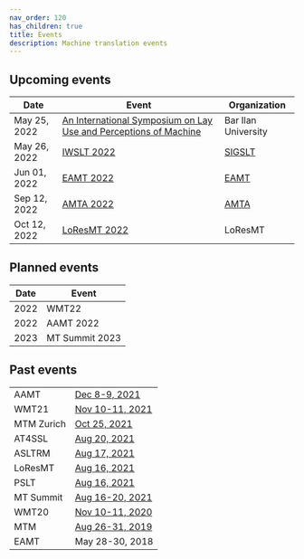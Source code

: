 ```yaml
---
nav_order: 120
has_children: true
title: Events
description: Machine translation events
---
```


## Upcoming events

| Date | Event | Organization |
| ---- | ---- | ---- |
| May 25, 2022 | [An International Symposium on Lay Use and Perceptions of Machine](https://www.linkedin.com/dms/C4D06AQHt8KKvlxswhA/messaging-attachmentFile/0/1641848178898?m=AQL-3zWbIFlXwwAAAX5PO1tKZwCeYS5-DhEemNEl4ymIVAYZ9Rf6vrRzCw&ne=1&v=beta&t=HUcW-WEa5xHt0r4avXuyJ0Yk8n-Apt6EKYvfbRSHdpQ) |  Bar Ilan University  |
| May 26, 2022 | [IWSLT 2022](iwslt2022.md) | [SIGSLT](/associations/SIGSLT.md) |
| Jun 01, 2022 | [EAMT 2022](eamt2022.md) |  [EAMT](/associations/eamt.md)  |
| Sep 12, 2022 | [AMTA 2022](amta2022.md) | [AMTA](/associations/amta.md) |
| Oct 12, 2022 | [LoResMT 2022](loresmt2022.md) | LoResMT |


## Planned events

| Date | Event |
| ---- | ---- |
| 2022 | WMT22 |
| 2022 | AAMT 2022 |
| 2023 | MT Summit 2023 |


## Past events

|     |     |
| --- | --- |
| AAMT | [Dec 8-9, 2021](aamt2021.md) |
| WMT21 | [Nov 10-11, 2021](wmt21.md) |
| MTM Zurich | [Oct 25, 2021](zurich-9.md) |
| AT4SSL | [Aug 20, 2021](at4ssl2021.md) |
| ASLTRM | [Aug 17, 2021](asltrm2021.md) |
| LoResMT| [Aug 16, 2021](loresmt2021.md) |
| PSLT | [Aug 16, 2021](pslt2021.md) |
| MT Summit | [Aug 16-20, 2021](mtsummit2021.md) |
| WMT20 | [Nov 10-11, 2020](wmt20.md) |
| MTM | [Aug 26-31, 2019](mtm2019.md) |
| EAMT | May 28-30, 2018 |
